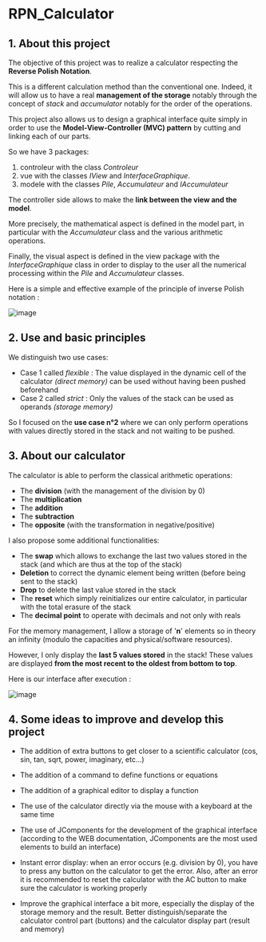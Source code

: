 # RPN_Calculator

## **1. About this project**

The objective of this project was to realize a calculator respecting the **Reverse Polish Notation**.

This is a different calculation method than the conventional one. Indeed, it will allow us to have a real **management of the storage** notably through the concept of *stack* and *accumulator* notably for the order of the operations.

This project also allows us to design a graphical interface quite simply in order to use the **Model-View-Controller (MVC) pattern** by cutting and linking each of our parts.

So we have 3 packages:
  1. controleur with the class *Controleur*
  2. vue with the classes *IView* and *InterfaceGraphique*.
  3. modele with the classes *Pile*, *Accumulateur* and *IAccumulateur*

The controller side allows to make the **link between the view and the model**.

More precisely, the mathematical aspect is defined in the model part, in particular with the *Accumulateur* class and the various arithmetic operations.

Finally, the visual aspect is defined in the view package with the *InterfaceGraphique* class in order to display to the user all the numerical processing within the *Pile* and *Accumulateur* classes.

Here is a simple and effective example of the principle of inverse Polish notation :

![image](https://user-images.githubusercontent.com/105392989/173848897-18db84e6-c6b0-447e-941a-f8f800e56bbb.png)


## **2. Use and basic principles** 

We distinguish two use cases:

- Case 1 called _flexible_ : The value displayed in the dynamic cell of the calculator *(direct memory)* can be used without having been pushed beforehand
- Case 2 called _strict_ : Only the values of the stack can be used as operands *(storage memory)*

So I focused on the **use case n°2** where we can only perform operations with values directly stored in the stack and not waiting to be pushed.

## **3. About our calculator**

The calculator is able to perform the classical arithmetic operations:
  - The **division** (with the management of the division by 0)
  - The **multiplication**
  - The **addition**
  - The **subtraction**
  - The **opposite** (with the transformation in negative/positive)

I also propose some additional functionalities:
  - The **swap** which allows to exchange the last two values stored in the stack (and which are thus at the top of the stack)
  - **Deletion** to correct the dynamic element being written (before being sent to the stack)
  - **Drop** to delete the last value stored in the stack
  - The **reset** which simply reinitializes our entire calculator, in particular with the total erasure of the stack
  - The **decimal point** to operate with decimals and not only with reals

For the memory management, I allow a storage of '**n**' elements so in theory an infinity (modulo the capacities and physical/software resources).

However, I only display the **last 5 values stored** in the stack! These values are displayed **from the most recent to the oldest from bottom to top**.

Here is our interface after execution : 

![image](https://user-images.githubusercontent.com/105392989/174567763-825b2509-2f0d-4be3-84ff-a93ce4f3af01.png)


## **4. Some ideas to improve and develop this project**

- The addition of extra buttons to get closer to a scientific calculator (cos, sin, tan, sqrt, power, imaginary, etc...)

- The addition of a command to define functions or equations

- The addition of a graphical editor to display a function

- The use of the calculator directly via the mouse with a keyboard at the same time

- The use of JComponents for the development of the graphical interface (according to the WEB documentation, JComponents are the most used elements to build an interface)

- Instant error display: when an error occurs (e.g. division by 0), you have to press any button on the calculator to get the error. Also, after an error it is recommended to reset the calculator with the AC button to make sure the calculator is working properly

- Improve the graphical interface a bit more, especially the display of the storage memory and the result. Better distinguish/separate the calculator control part (buttons) and the calculator display part (result and memory)
